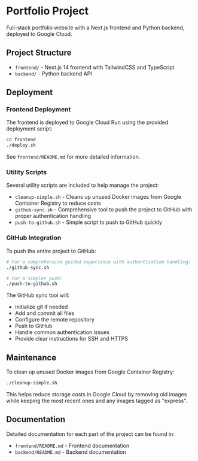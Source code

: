 # Portfolio Project

Full-stack portfolio website with a Next.js frontend and Python backend, deployed to Google Cloud.

## Project Structure

- `frontend/` - Next.js 14 frontend with TailwindCSS and TypeScript
- `backend/` - Python backend API 

## Deployment

### Frontend Deployment

The frontend is deployed to Google Cloud Run using the provided deployment script:

```bash
cd frontend
./deploy.sh
```

See `frontend/README.md` for more detailed information.

### Utility Scripts

Several utility scripts are included to help manage the project:

- `cleanup-simple.sh` - Cleans up unused Docker images from Google Container Registry to reduce costs
- `github-sync.sh` - Comprehensive tool to push the project to GitHub with proper authentication handling
- `push-to-github.sh` - Simple script to push to GitHub quickly

### GitHub Integration

To push the entire project to GitHub:

```bash
# For a comprehensive guided experience with authentication handling:
./github-sync.sh

# For a simpler push:
./push-to-github.sh
```

The GitHub sync tool will:
- Initialize git if needed
- Add and commit all files
- Configure the remote repository
- Push to GitHub
- Handle common authentication issues
- Provide clear instructions for SSH and HTTPS

## Maintenance

To clean up unused Docker images from Google Container Registry:

```bash
./cleanup-simple.sh
```

This helps reduce storage costs in Google Cloud by removing old images while keeping the most recent ones and any images tagged as "express".

## Documentation

Detailed documentation for each part of the project can be found in:
- `frontend/README.md` - Frontend documentation
- `backend/README.md` - Backend documentation
